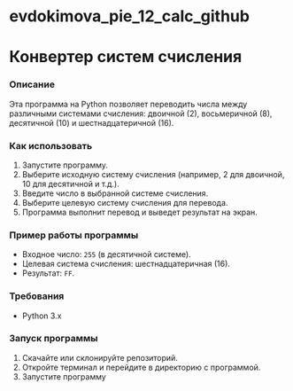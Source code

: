 # evdokimova_pie_12_calc_github
 
# Конвертер систем счисления

### Описание
Эта программа на Python позволяет переводить числа между различными системами счисления: двоичной (2), восьмеричной (8), десятичной (10) и шестнадцатеричной (16).

### Как использовать
1. Запустите программу.
2. Выберите исходную систему счисления (например, 2 для двоичной, 10 для десятичной и т.д.).
3. Введите число в выбранной системе счисления.
4. Выберите целевую систему счисления для перевода.
5. Программа выполнит перевод и выведет результат на экран.

### Пример работы программы
- Входное число: `255` (в десятичной системе).
- Целевая система счисления: шестнадцатеричная (16).
- Результат: `FF`.

### Требования
- Python 3.x

### Запуск программы
1. Скачайте или склонируйте репозиторий.
2. Откройте терминал и перейдите в директорию с программой.
3. Запустите программу